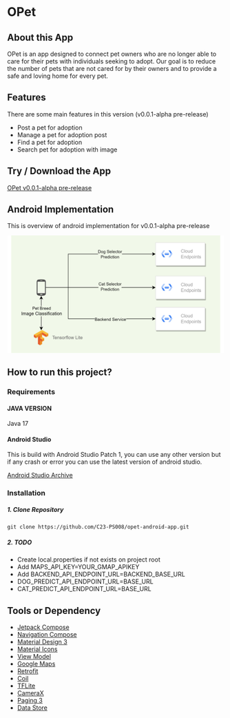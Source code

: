 # OPet

## About this App
OPet is an app designed to connect pet owners who are no longer able to care for their pets with individuals seeking to adopt. Our goal is to reduce the number of pets that are not cared for by their owners and to provide a safe and loving home for every pet.

## Features
There are some main features in this version (v0.0.1-alpha pre-release)
- Post a pet for adoption
- Manage a pet for adoption post
- Find a pet for adoption
- Search pet for adoption with image

## Try / Download the App
[OPet v0.0.1-alpha pre-release](https://github.com/C23-PS008/opet-android-app/releases/tag/v0.0.1-alpha)

## Android Implementation
This is overview of android implementation for v0.0.1-alpha pre-release

![Android Implementation](./docs/image/android-implementation.png)

## How to run this project?

### Requirements

#### JAVA VERSION
Java 17

#### Android Studio
This is build with Android Studio Patch 1, you can use any other version but if any crash or error you can use the latest version of android studio.

[Android Studio Archive](https://developer.android.com/studio/archive)

### Installation

##### 1. Clone Repository

```
git clone https://github.com/C23-PS008/opet-android-app.git
```

##### 2. TODO
- Create local.properties if not exists on project root
- Add MAPS_API_KEY=YOUR_GMAP_APIKEY
- Add BACKEND_API_ENDPOINT_URL=BACKEND_BASE_URL
- DOG_PREDICT_API_ENDPOINT_URL=BASE_URL
- CAT_PREDICT_API_ENDPOINT_URL=BASE_URL

## Tools or Dependency
- [Jetpack Compose](https://developer.android.com/jetpack/compose)
- [Navigation Compose](https://developer.android.com/jetpack/compose/navigation)
- [Material Design 3](https://developer.android.com/reference/kotlin/androidx/compose/material3/package-summary)
- [Material Icons](https://developer.android.com/reference/kotlin/androidx/compose/material/icons/package-summary)
- [View Model](https://developer.android.com/topic/libraries/architecture/viewmodel)
- [Google Maps](https://developers.google.com/maps)
- [Retrofit](https://square.github.io/retrofit/)
- [Coil](https://coil-kt.github.io/coil/)
- [TFLite](https://www.tensorflow.org/lite)
- [CameraX](https://developer.android.com/training/camerax)
- [Paging 3](https://developer.android.com/topic/libraries/architecture/paging/v3-overview)
- [Data Store](https://developer.android.com/topic/libraries/architecture/datastore)
